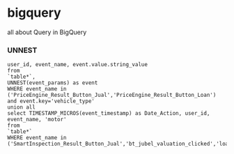 # bigquery
all about Query in BigQuery

### UNNEST
```select TIMESTAMP_MICROS(event_timestamp) as Date_Action, 
user_id, event_name, event.value.string_value
from
`table*`,
UNNEST(event_params) as event
WHERE event_name in ('PriceEngine_Result_Button_Jual','PriceEngine_Result_Button_Loan') 
and event.key='vehicle_type'
union all
select TIMESTAMP_MICROS(event_timestamp) as Date_Action, user_id, event_name, 'motor'
from
`table*`
WHERE event_name in ('SmartInspection_Result_Button_Jual','bt_jubel_valuation_clicked','loan_clicked');```
